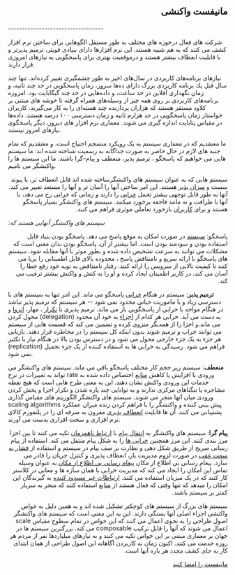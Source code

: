 
<h2 dir="rtl">
مانیفست واكنشی
</h2>
----------------------------------

<p dir="rtl">

شرکت های فعال درحوزه های مختلف به طور مستقل الگوهایی برای ساختن نرم افزار کشف می کنند که به هم شبیه هستند. این نرم افزارها دارای بنیادی قویتر، ترمیم پذیرتر و با قابلیت انعطاف بیشتر هستند و درموقعیت بهتری برای پاسخگویی به نیازهای امروزی قرار دارند.

</p>

<p dir="rtl">

نیازهای برنامه‌های كاربردی در سال‌های اخیر به طور چشمگیری تغییر كرده‌اند. تنها چند سال قبل یك برنامه كاربردی بزرگ دارای ده‌ها سرور، زمان پاسخگویی در حد چند ثانیه، و زمان نگهداری آفلاین در حد ساعت، و داده‌هایی در حد چند گیگابایت بود. امروزه برنامه‌های كاربردی بر روی همه چیز از وسیله‌های همراه گرفته تا خوشه های مبتنی بر كلاود مستقر هستند كه هزاران پردازنده چند هسته‌ای را به كار می‌گیرند. كاربران خواستار زمان پاسخگویی در حد هزارم ثانیه و زمان دسترسی ۱۰۰ درصد هستند. داده‌ها در مقیاس پتابایت اندازه گیری می شوند. معماری نرم افزار های دیروز، دیگر پاسخگوی نیازهای امروز نیستند.

</p>

<p dir="rtl">

ما معتقدیم که در معماری سیستم به یک رویکرد منسجم احتیاج است، و معتقدیم که تمام جنبه های لازم در حال حاضر به صورت جداگانه به رسمیت شناخته شده اند: ما سیستم هایی می خواهیم که پاسخگو ، ترمیم‌ پذیر، منعطف و پیام-گرا باشند. ما این سیستم ها را واکنشگر می نامیم.

</p>

<p dir="rtl">
سیستم هایی که به عنوان سیستم های واکنشگرساخته شده اند قابل انعطاف تر، با پیوند سست و   <a href="/glossary#Scalability">میزان پذیر</a> هستند. این امر ساختن آنها را آسان تر و آنها را مستعد تغییر می کند. آنها به طور قابل توجهی بیشتر تحمل <a href="/glossary#Failure">خرابی</a> را دارند و زمانی که خرابی رخ می دهد، با آنها با ظرافت و نه مانند فاجعه برخورد میکنند. سیستم های واکنشگر  بسیار پاسخگو هستند و برای <a href="/glossary#User">کاربران</a> بازخورد تعاملی موثری فراهم می کنند.
</p>

<p dir="rtl">

<em>:سیستم های واکنشگر آنهایی هستند که</em>

</p>


<p dir="rtl">
پاسخگو: <a href="/glossary#System">سیستم</a> در صورت امکان به موقع پاسخ می دهد. پاسخگو بودن بنیاد قابل استفاده بودن و سودمند بودن است. اما بیشتر از آن، پاسخگو بودن بدان معنی است که مشکلات می توانند به سرعت تشخیص داده شده و بطور موثر با آنها مقابله شود. سیستم های پاسخگو با ارائه سریع و نامتناقض پاسخ ، محدوده بالای قابل اطمینانی را برپا می کنند تا کیفیت بالایی از سرویس را ارائه کنند. رفتار نامتناقض به نوبه خود رفع خطا را آسان می کند، در کاربر اطمینان ایجاد کرده و او را به  کنش و واکنش  بیشتر ترغیب می کند.

</p>

<p dir="rtl">

<strong>ترمیم پذیر</strong>: سیستم در هنگام <a href="/glossary#Failure">خرابی</a> پاسخگو می ماند.  این امر تنها به سیستم های با دسترسی زیاد و با ماموریت حیاتی  محدود نمی شود -- هر سیستم که ترمیم پذیر نباشد در هنگام مواجه با خرابی از پاسخگویی باز می ماند.  ترمیم پذیری با <a href="/glossary#Replication">تکرار</a> ، مهار، <a href="/glossary#Isolation">انزوا</a> و محول کردن (delegation) به دست می آید. خرابی هر کدام از <a href="/glossary#Component">اجزاء</a> به خود آن محدود می ماند.و اجزا را از همدیگر منزوی کرده و تضمین می کند که قسمت هایی از سیستم می توانند خراب و ترمیم شوند بدون اینکه کل سیستم را در مخاطره قرار دهند.  بازیابی هر جزء به یک جزء خارجی محول می شود و در دسترس بودن بالا در هنگام نیاز با تکثیر (replication)  فراهم می شود. رسیدگی به خرابی ها به استفاده کننده از یک جزء تحمیل نمی شود.

</p>

<p dir="rtl">

<strong>منعطف</strong>: سیستم زیر حجم کار مختلف پاسخگو  باقی می ماند. سیستم های واکنشگر می تواند به تغییرات در نرخ rate  ورودی با افزایش یا کاهش <a href="/glossary#Resource">منابع</a> اختصاص داده شده به خدمات این ورودی واکنش نشان دهند.  این به معنی طرح هایی است  که هیچ نقطه مشاجره  یا تنگناهای مرکزی ندارند و به توانایی چند پاره شدن و تکرار اجزا و پخش کردن ورودی میان آنها منجر می شوند. سیستم های واکنشگر الگوریتم های مقیاس گذاری scaling algorithms پیش بینی کننده و واکنشگر را با فراهم کردن زنده میزان عملکرد پشتیبانی می کنند. آن ها قابلیت <a href="/glossary#Elasticity"> انعطاف پذیری</a>  مقرون به صرفه ای را در پلتفورم کالای  نرم افزاری و سخت افزاری بدست می آورند.  
</p>


<p dir="rtl">
<strong>پیام گرا</strong>: سیستم های واکنشگر به <a href="/glossary#Message-Driven"> انتقال پیام</a> با  <a href="/glossary#Asynchronous">ارتباط ناهمزمان</a>  تکیه می کنند تا بین اجزا مرز بندی کنند. این مرز همچنین  <a href="/glossary#Failure">خرابی ها</a> را به شکل پیام منتقل می کند. استفاده از پیام رسانی صریح از طریق شکل دهی و نظارت بر صف پیام در سیستم و استفاده از <a href="/glossary#Back-Pressure"> فشار به سمت عقب</a>  در صورت لزوم مدیریت بار، انعطاف پذیری و  کنترل جریان را قادر می سازد. پیغام رسانی بی اطلاع از مکان <a href="/glossary#Location-Transparency">پیغام رسانی بی اطلاع از مکان</a> به عنوان وسیله تماس این امکان را ایجاد می کند که مدیریت خرابی با همان سازه ها و معانی در کلاستر کار کنند که در یک میزبان استفاده می کنند.   <a href="/glossary#No-">ارتباطات غیر مسدود کننده</a> به گیرندگان این امکان را میدهد که  تنها وقتی که فعال هستند از <a href="/glossary#Resource">منابع</a> استفاده کنند که منجر به سربار کمتر بر سیستم باشند.
</p>

<p dir="rtl">
سیستم های بزرگ از سیستم های  کوچکتر تشکیل شده اند و به همین دلیل به خواص واکنشی اجزاء اصلی آنها بستگی دارند. این به این معنی است که سیستم های واکنشگر اصول طراحی را به نحوی اعمال می کنند که این خواص در تمام سطوح مقیاس scale  اعمال می شوند که آنها را قابل ترکیب composable  می کند. بزرگترین سیستم ها در جهان بر معماری مبتنی بر این خواص تکیه می کنند و به نیازهای میلیاردها نفر از مردم هر روزه خدمت می کنند. اکنون  زمان به کاربردن  آگاهانه  این اصول طراحی از همان ابتدای کار به جای کشف مجدد هر باره  آنها است.
</p>


<p dir="rtl">
<a href="http://www.reactivemanifesto.org/#sign-button">مانیفست را امضا کنید</a>
</p>
